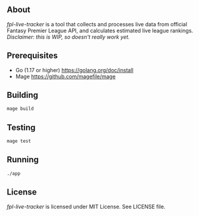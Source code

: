 ## About
*fpl-live-tracker* is a tool that collects and processes live data from official Fantasy Premier League API, and calculates estimated live league rankings.
*Disclaimer: this is WIP, so doesn't really work yet.*

## Prerequisites
* Go (1.17 or higher) https://golang.org/doc/install
* Mage https://github.com/magefile/mage

## Building
```sh
mage build
```

## Testing
```sh
mage test
```

## Running
```sh
./app
```

## License
*fpl-live-tracker* is licensed under MIT License. See LICENSE file.